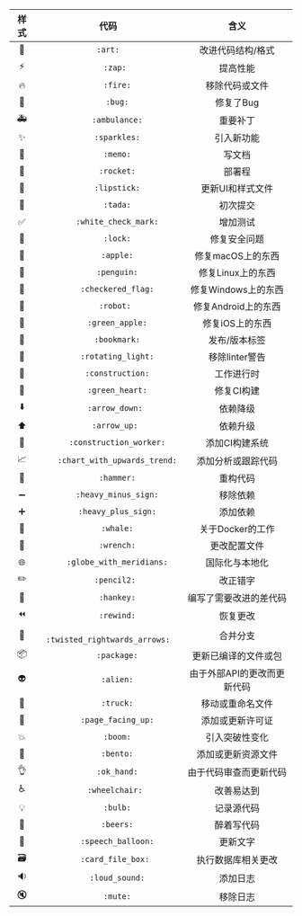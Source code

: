 |样式|代码| 含义
|:-:| :-:| :-: |
|🎨	|  `:art:` |改进代码结构/格式 |
|⚡️|`	:zap:`	| 提高性能 |
|🔥|`	:fire:` |	移除代码或文件 |
|🐛|`	:bug:`	| 修复了Bug|
|🚑|`	:ambulance:`	|重要补丁|
|✨|`	:sparkles:`	|引入新功能|
|📝|`	:memo:`	|写文档|
|🚀|`	:rocket:`|	部署程|
|💄|`	:lipstick:`|	更新UI和样式文件|
|🎉|`	:tada:`|	初次提交|
|✅|`	:white_check_mark:`|	增加测试|
|🔑|`	:lock:`| 修复安全问题|
|🍎|`	:apple:`| 修复macOS上的东西|
|🐧|`	:penguin:`| 修复Linux上的东西|
|🏁|`	:checkered_flag:`| 修复Windows上的东西|
|🤖️|`	:robot:`| 修复Android上的东西|
|🍏|`	:green_apple:`| 修复iOS上的东西|
|🔖|`	:bookmark:`| 发布/版本标签|
|🚨|`	:rotating_light:`| 移除linter警告|
|🚧|`	:construction:`| 工作进行时|
|💚|`	:green_heart:`| 修复CI构建|
|⬇️|`	:arrow_down:`| 依赖降级|
|⬆️|`	:arrow_up:`| 依赖升级|
|👷|`	:construction_worker:`| 添加CI构建系统|
|📈|`	:chart_with_upwards_trend:`| 添加分析或跟踪代码|
|🔨|`	:hammer:`| 重构代码|
|➖|`	:heavy_minus_sign:`| 移除依赖|
|➕|`	:heavy_plus_sign:`| 添加依赖|
|🐳|`	:whale:`| 关于Docker的工作|
|🔧|`	:wrench:`| 更改配置文件|
|🌐|`	:globe_with_meridians:`| 国际化与本地化|
|✏️|`	:pencil2:`| 改正错字|
|💩|`	:hankey:`| 编写了需要改进的差代码|
|⏪|`	:rewind:`| 恢复更改|
|🔀|`	:twisted_rightwards_arrows:`| 合并分支|
|📦|`	:package:`| 更新已编译的文件或包|
|👽|`	:alien:`| 由于外部API的更改而更新代码|
|🚚|`	:truck:`| 移动或重命名文件|
|📄|`	:page_facing_up:`| 添加或更新许可证|
|💥|`	:boom:`| 引入突破性变化|
|🍱|`	:bento:`| 添加或更新资源文件|
|👌|`	:ok_hand:`| 由于代码审查而更新代码|
|♿️|`	:wheelchair:`| 改善易达到|
|💡|`	:bulb:`| 记录源代码|
|🍻|`	:beers:`| 醉着写代码|
|💬|`	:speech_balloon:`| 更新文字|
|🗃️|`	:card_file_box:`| 执行数据库相关更改|
|🔉|`	:loud_sound:`| 添加日志|
|🔇|`	:mute:`| 移除日志|